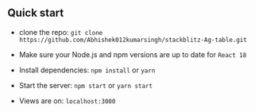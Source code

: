 ## Quick start

- clone the repo: `git clone https://github.com/Abhishek012kumarsingh/stackblitz-Ag-table.git`

- Make sure your Node.js and npm versions are up to date for `React 18`

- Install dependencies: `npm install` or `yarn`

- Start the server: `npm start` or `yarn start`

- Views are on: `localhost:3000`